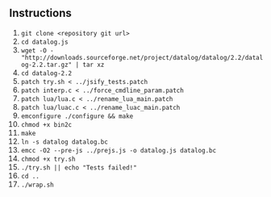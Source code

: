 Instructions
------------

1. ``git clone <repository git url>``
1. ``cd datalog.js``
1. ``wget -O - "http://downloads.sourceforge.net/project/datalog/datalog/2.2/datalog-2.2.tar.gz" | tar xz``
1. ``cd datalog-2.2``
1. ``patch try.sh < ../jsify_tests.patch``
1. ``patch interp.c < ../force_cmdline_param.patch``
1. ``patch lua/lua.c < ../rename_lua_main.patch``
1. ``patch lua/luac.c < ../rename_luac_main.patch``
1. ``emconfigure ./configure && make``
1. ``chmod +x bin2c``
1. ``make``
1. ``ln -s datalog datalog.bc``
1. ``emcc -O2 --pre-js ../prejs.js -o datalog.js datalog.bc``
1. ``chmod +x try.sh``
1. ``./try.sh || echo "Tests failed!"``
1. ``cd ..``
1. ``./wrap.sh``

